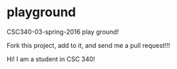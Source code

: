 # playground
CSC340-03-spring-2016 play ground!

Fork this project, add to it, and send me a pull request!!!


Hi! I am a student in CSC 340!

